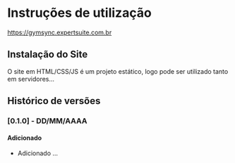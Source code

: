 # Instruções de utilização
https://gymsync.expertsuite.com.br
## Instalação do Site

O site em HTML/CSS/JS é um projeto estático, logo pode ser utilizado tanto em servidores...


## Histórico de versões

### [0.1.0] - DD/MM/AAAA
#### Adicionado
- Adicionado ...
